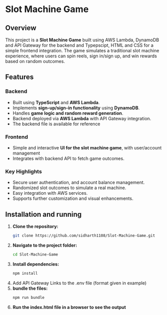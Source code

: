 # Slot Machine Game

## Overview
This project is a **Slot Machine Game** built using AWS Lambda, DynamoDB and API Gateway for the backend and Typepscipt, HTML and CSS for a simple frontend integration. The game simulates a traditional slot machine experience, where users can spin reels, sign in/sign up, and win rewards based on random outcomes.

## Features

### Backend
- Built using **TypeScript** and **AWS Lambda**.
- Implements **sign-up/sign-in functionality** using **DynamoDB**.
- Handles **game logic and random reward generation**.
- Backend deployed via **AWS Lambda** with API Gateway integration.
- The backend file is available for reference

### Frontend
- Simple and interactive **UI for the slot machine game**, with user/account management
- Integrates with backend API to fetch game outcomes.

### Key Highlights
- Secure user authentication, and account balance management.
- Randomized slot outcomes to simulate a real machine.
- Easy integration with AWS services.
- Supports further customization and visual enhancements.

## Installation and running

1. **Clone the repository:**
   ```bash
   git clone https://github.com/sidharth1108/Slot-Machine-Game.git

2. **Navigate to the project folder:**
   ```bash
   cd Slot-Machine-Game
3. **Install dependencies:**
   ```bash
   npm install
4. Add API Gateway Links to the .env file (format given in example)
5. **bundle the files:**
   ```bash
   npm run bundle
6. **Run the index.html file in a browser to see the output**




